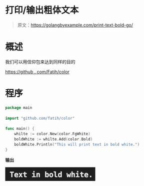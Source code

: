 # 打印/输出粗体文本

> 原文：<https://golangbyexample.com/print-text-bold-go/>

# **概述**

我们可以用信仰包来达到同样的目的

[https://github . com/Fatih/color](https://github.com/fatih/color)

# **程序**

```go
package main

import "github.com/fatih/color"

func main() {
    whilte := color.New(color.FgWhite)
    boldWhite := whilte.Add(color.Bold)
    boldWhite.Println("This will print text in bold white.")
}
```

**输出**

![](img/a60bfb1e239c23e59b81528874806bee.png)